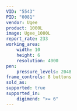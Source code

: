 ```yaml
---
VID: "5543"
PID: "0081"
vendor: Ugee
product: 1000L
image: Ugee_1000L
report_rate: 233
working_area:
    width: 10
    height: 6
    resolution: 4000
pen:
    pressure_levels: 2048
frame_controls: 8 buttons
sold_as:
supported: true
supported_in:
    digimend: ">= 6"
---
```

